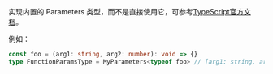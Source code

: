 实现内置的 Parameters<T> 类型，而不是直接使用它，可参考[TypeScript官方文档](https://www.typescriptlang.org/docs/handbook/utility-types.html#parameterstype)。

例如：

```ts
const foo = (arg1: string, arg2: number): void => {}
type FunctionParamsType = MyParameters<typeof foo> // [arg1: string, arg2: number]
```